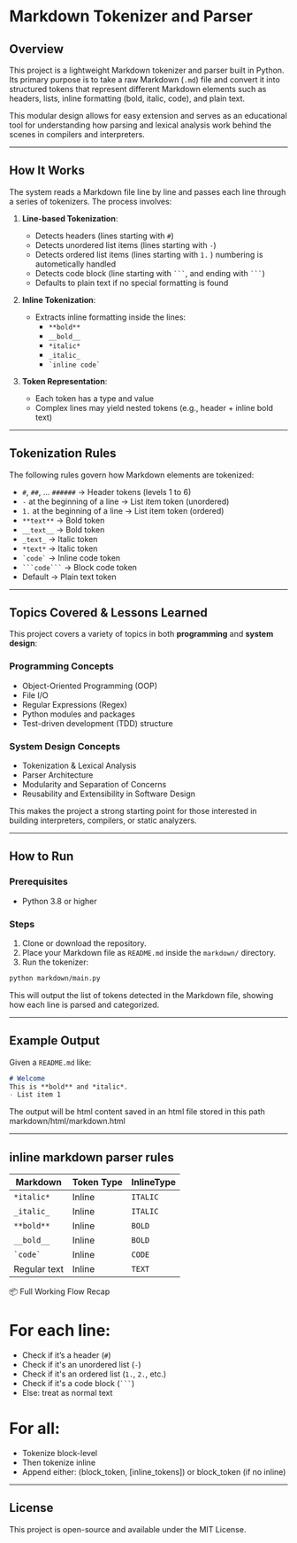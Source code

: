 # Markdown Tokenizer and Parser

## Overview

This project is a lightweight Markdown tokenizer and parser built in Python. Its primary purpose is to take a raw Markdown (`.md`) file and convert it into structured tokens that represent different Markdown elements such as headers, lists, inline formatting (bold, italic, code), and plain text.

This modular design allows for easy extension and serves as an educational tool for understanding how parsing and lexical analysis work behind the scenes in compilers and interpreters.

---

## How It Works

The system reads a Markdown file line by line and passes each line through a series of tokenizers. The process involves:

1. **Line-based Tokenization**:
   - Detects headers (lines starting with `#`)
   - Detects unordered list items (lines starting with `-`)
   - Detects ordered list items (lines starting with `1.` ) numbering is autometically handled
   - Detects code block (line starting with ` ``` `, and ending with ` ``` `)
   - Defaults to plain text if no special formatting is found

2. **Inline Tokenization**:
   - Extracts inline formatting inside the lines:
     - `**bold**`
     - `__bold__`
     - `*italic*`
     - `_italic_`
     - `` `inline code` ``

3. **Token Representation**:
   - Each token has a type and value
   - Complex lines may yield nested tokens (e.g., header + inline bold text)

---

## Tokenization Rules

The following rules govern how Markdown elements are tokenized:

- `#`, `##`, ... `######` → Header tokens (levels 1 to 6)
- `-` at the beginning of a line → List item token (unordered)
- `1.` at the beginning of a line → List item token (ordered)
- `**text**` → Bold token
- `__text__` → Bold token
-  `_text_` → Italic token
-  `*text*` → Italic token
- `` `code` `` → Inline code token
- `` ```code``` `` → Block code token
- Default → Plain text token

---

## Topics Covered & Lessons Learned

This project covers a variety of topics in both **programming** and **system design**:

### Programming Concepts
- Object-Oriented Programming (OOP)
- File I/O
- Regular Expressions (Regex)
- Python modules and packages
- Test-driven development (TDD) structure

### System Design Concepts
- Tokenization & Lexical Analysis
- Parser Architecture
- Modularity and Separation of Concerns
- Reusability and Extensibility in Software Design

This makes the project a strong starting point for those interested in building interpreters, compilers, or static analyzers.

---

## How to Run

### Prerequisites

- Python 3.8 or higher

### Steps

1. Clone or download the repository.
2. Place your Markdown file as `README.md` inside the `markdown/` directory.
3. Run the tokenizer:

```bash
python markdown/main.py
```

This will output the list of tokens detected in the Markdown file, showing how each line is parsed and categorized.

---

## Example Output

Given a `README.md` like:

```markdown
# Welcome
This is **bold** and *italic*.
- List item 1
```

The output will be html content saved in an html file stored in this path markdown/html/markdown.html

---



## inline markdown parser rules 

| Markdown     | Token Type | InlineType |
| ------------ | ---------- | ---------- |
| `*italic*`   | Inline     | `ITALIC`   |
| `_italic_`   | Inline     | `ITALIC`   |
| `**bold**`   | Inline     | `BOLD`     |
| `__bold__`   | Inline     | `BOLD`     |
| `` `code` `` | Inline     | `CODE`     |
| Regular text | Inline     | `TEXT`     |


📦 Full Working Flow Recap

# For each line:
- Check if it’s a header (`#`)
- Check if it's an unordered list (`-`)
- Check if it's an ordered list (`1.`, `2.`, etc.)
- Check if it's a code block  (` ``` `)
- Else: treat as normal text

# For all:
- Tokenize block-level
- Then tokenize inline
- Append either: 
    (block_token, [inline_tokens]) or block_token (if no inline)


---

## License

This project is open-source and available under the MIT License.

